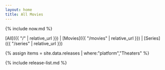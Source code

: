 ```yaml
---
layout: home
title: All Movies
---
```


{% include now.md %}

[All]({{ "/" | relative_url }}) \| [Movies]({{ "/movies" | relative_url }}) \| [Series]({{ "/series" | relative_url }})

{% assign items = site.data.releases | where:"platform","Theaters" %}

{% include release-list.md %}